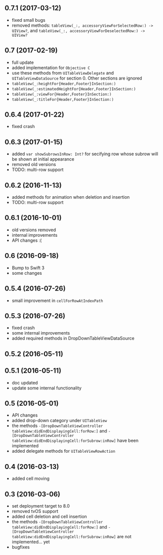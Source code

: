 ## 0.7.1 (2017-03-12)

- fixed small bugs
- removed methods: `tableView(_:, accessoryViewForSelectedRow:) -> UIView?`, and `tableView(_:, accessoryViewForDeselectedRow:) -> UIView?` 

## 0.7 (2017-02-19)

- full update
- added implementation for `Objective C`
- use these methods from `UITableViewDelegate` and `UITableViewDataSource` for section 0. Other sections are ignored
- `tableView(_:heightFor{Header,Footer}InSection:)`
- `tableView(_:estimatedHeightFor{Header,Footer}InSection:)`
- `tableView(_:viewFor{Header,Footer}InSection:)`
- `tableView(_:titleFor{Header,Footer}InSection:)`

## 0.6.4 (2017-01-22)

- fixed crash

## 0.6.3 (2017-01-15)

- added `var showSubrowsInRow: Int?` for secifying row whose subrow will be shown at initial appearance
- removed old versions
- TODO: multi-row support

## 0.6.2 (2016-11-13)

- added methods for animation when deletion and insertion
- TODO: multi-row support

## 0.6.1 (2016-10-01)

- old versions removed
- internal improvements
- API changes :(

## 0.6 (2016-09-18)

- Bump to Swift 3
- some changes

## 0.5.4 (2016-07-26)

- small improvement in `cellForRowAtIndexPath`

## 0.5.3 (2016-07-26)

- fixed crash
- some internal improvements
- added required methods in DropDownTableViewDataSource

## 0.5.2 (2016-05-11)

## 0.5.1 (2016-05-11)

- doc updated
- update some internal functionality

## 0.5 (2016-05-01)

- API changes
- added drop-down category under `UITableView`
- the methods `-[DropDownTableViewController tableView:didEndDisplayingCell:forRow:]` and `-[DropDownTableViewController tableView:didEndDisplayingCell:forSubrow:inRow]` have been implemented
- added delegate methods for `UITableViewRowAction`

## 0.4 (2016-03-13)

- added cell moving

## 0.3 (2016-03-06)

- set deployment target to 8.0
- removed tvOS support
- added cell deletion and cell insertion 
- the methods `-[DropDownTableViewController tableView:didEndDisplayingCell:forRow:]` and `-[DropDownTableViewController tableView:didEndDisplayingCell:forSubrow:inRow]` are not implemented... yet
- bugfixes
